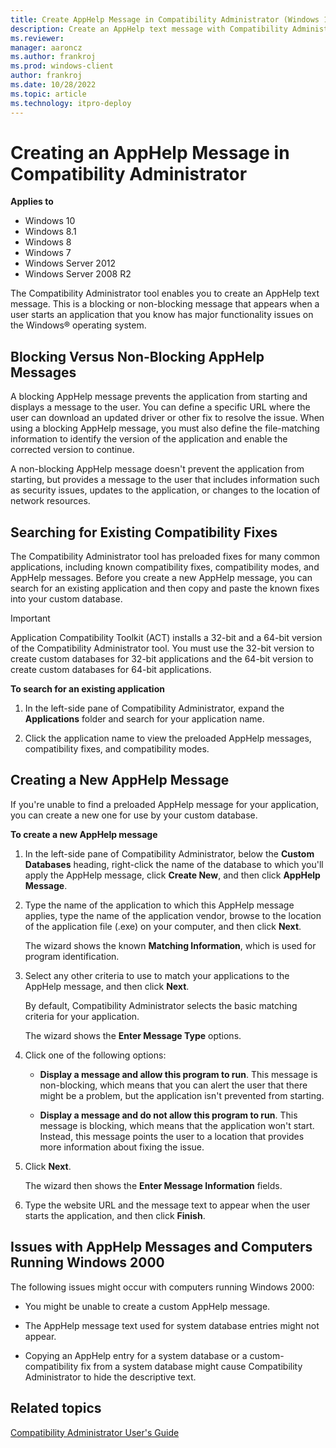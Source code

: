 ```yaml
---
title: Create AppHelp Message in Compatibility Administrator (Windows 10)
description: Create an AppHelp text message with Compatibility Administrator; a message that appears upon starting an app with major issues on the Windows® operating system.
ms.reviewer: 
manager: aaroncz
ms.author: frankroj
ms.prod: windows-client
author: frankroj
ms.date: 10/28/2022
ms.topic: article
ms.technology: itpro-deploy
---
```


# Creating an AppHelp Message in Compatibility Administrator

**Applies to**

-   Windows 10
-   Windows 8.1
-   Windows 8
-   Windows 7
-   Windows Server 2012
-   Windows Server 2008 R2

The Compatibility Administrator tool enables you to create an AppHelp text message. This is a blocking or non-blocking message that appears when a user starts an application that you know has major functionality issues on the Windows® operating system.

## Blocking Versus Non-Blocking AppHelp Messages

A blocking AppHelp message prevents the application from starting and displays a message to the user. You can define a specific URL where the user can download an updated driver or other fix to resolve the issue. When using a blocking AppHelp message, you must also define the file-matching information to identify the version of the application and enable the corrected version to continue.

A non-blocking AppHelp message doesn't prevent the application from starting, but provides a message to the user that includes information such as security issues, updates to the application, or changes to the location of network resources.

## Searching for Existing Compatibility Fixes

The Compatibility Administrator tool has preloaded fixes for many common applications, including known compatibility fixes, compatibility modes, and AppHelp messages. Before you create a new AppHelp message, you can search for an existing application and then copy and paste the known fixes into your custom database.

> [!IMPORTANT]
> Application Compatibility Toolkit (ACT) installs a 32-bit and a 64-bit version of the Compatibility Administrator tool. You must use the 32-bit version to create custom databases for 32-bit applications and the 64-bit version to create custom databases for 64-bit applications.

**To search for an existing application**

1.  In the left-side pane of Compatibility Administrator, expand the **Applications** folder and search for your application name.

2.  Click the application name to view the preloaded AppHelp messages, compatibility fixes, and compatibility modes.

## Creating a New AppHelp Message

If you're unable to find a preloaded AppHelp message for your application, you can create a new one for use by your custom database.

**To create a new AppHelp message**

1.  In the left-side pane of Compatibility Administrator, below the **Custom Databases** heading, right-click the name of the database to which you'll apply the AppHelp message, click **Create New**, and then click **AppHelp Message**.

2.  Type the name of the application to which this AppHelp message applies, type the name of the application vendor, browse to the location of the application file (.exe) on your computer, and then click **Next**.

    The wizard shows the known **Matching Information**, which is used for program identification.

3.  Select any other criteria to use to match your applications to the AppHelp message, and then click **Next**.

    By default, Compatibility Administrator selects the basic matching criteria for your application.

    The wizard shows the **Enter Message Type** options.

4.  Click one of the following options:

    -   **Display a message and allow this program to run**. This message is non-blocking, which means that you can alert the user that there might be a problem, but the application isn't prevented from starting.

    -   **Display a message and do not allow this program to run**. This message is blocking, which means that the application won't start. Instead, this message points the user to a location that provides more information about fixing the issue.

5.  Click **Next**.

    The wizard then shows the **Enter Message Information** fields.

6.  Type the website URL and the message text to appear when the user starts the application, and then click **Finish**.

## Issues with AppHelp Messages and Computers Running Windows 2000

The following issues might occur with computers running Windows 2000:

-   You might be unable to create a custom AppHelp message.

-   The AppHelp message text used for system database entries might not appear.

-   Copying an AppHelp entry for a system database or a custom-compatibility fix from a system database might cause Compatibility Administrator to hide the descriptive text.

## Related topics
[Compatibility Administrator User's Guide](compatibility-administrator-users-guide.md)
